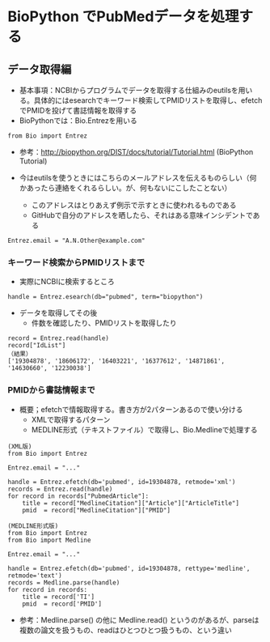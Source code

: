 # BioPython でPubMedデータを処理する
## データ取得編
- 基本事項：NCBIからプログラムでデータを取得する仕組みのeutilsを用いる。具体的にはesearchでキーワード検索してPMIDリストを取得し、efetchでPMIDを投げて書誌情報を取得する
- BioPythonでは：Bio.Entrezを用いる
```
from Bio import Entrez
```
- 参考：http://biopython.org/DIST/docs/tutorial/Tutorial.html (BioPython Tutorial)

- 今はeutilsを使うときにはこちらのメールアドレスを伝えるものらしい（何かあったら連絡をくれるらしい。が、何もないにこしたことない）
  - このアドレスはとりあえず例示で示すときに使われるものである
  - GitHubで自分のアドレスを晒したら、それはある意味インシデントである
```
Entrez.email = "A.N.Other@example.com"
```

### キーワード検索からPMIDリストまで
- 実際にNCBIに検索するところ
```
handle = Entrez.esearch(db="pubmed", term="biopython")
```
- データを取得してその後
  - 件数を確認したり、PMIDリストを取得したり
```
record = Entrez.read(handle)
record["IdList"]
（結果）
['19304878', '18606172', '16403221', '16377612', '14871861', '14630660', '12230038']
```

### PMIDから書誌情報まで
- 概要；efetchで情報取得する。書き方が2パターンあるので使い分ける
  - XMLで取得するパターン
  - MEDLINE形式（テキストファイル）で取得し、Bio.Medlineで処理する
```
(XML版)
from Bio import Entrez

Entrez.email = "..."

handle = Entrez.efetch(db='pubmed', id=19304878, retmode='xml')
records = Entrez.read(handle)
for record in records["PubmedArticle"]:
    title = record["MedlineCitation"]["Article"]["ArticleTitle"]
    pmid  = record["MedlineCitation"]["PMID"]
```
```
(MEDLINE形式版)
from Bio import Entrez
from Bio import Medline

Entrez.email = "..."

handle = Entrez.efetch(db='pubmed', id=19304878, rettype='medline', retmode='text')
records = Medline.parse(handle)
for record in records:
    title = record['TI']
    pmid  = record['PMID']
```
- 参考：Medline.parse() の他に Medline.read() というのがあるが、parseは複数の論文を扱うもの、readはひとつひとつ扱うもの、という違い


